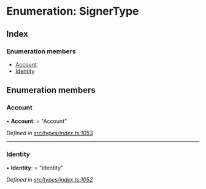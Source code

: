 # Enumeration: SignerType

## Index

### Enumeration members

* [Account](signertype.md#account)
* [Identity](signertype.md#identity)

## Enumeration members

###  Account

• **Account**: = "Account"

*Defined in [src/types/index.ts:1053](https://github.com/PolymathNetwork/polymesh-sdk/blob/7362b318/src/types/index.ts#L1053)*

___

###  Identity

• **Identity**: = "Identity"

*Defined in [src/types/index.ts:1052](https://github.com/PolymathNetwork/polymesh-sdk/blob/7362b318/src/types/index.ts#L1052)*
